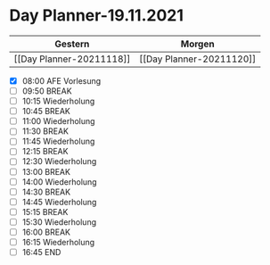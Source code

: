 
Day Planner-19.11.2021
======================
  
| Gestern | Morgen |  
| ------- | ------ |  
| [[Day Planner-20211118]] | [[Day Planner-20211120]] |  
- [x] 08:00 AFE Vorlesung
- [ ] 09:50 BREAK
- [ ] 10:15 Wiederholung
- [ ] 10:45 BREAK
- [ ] 11:00 Wiederholung
- [ ] 11:30 BREAK
- [ ] 11:45 Wiederholung
- [ ] 12:15 BREAK
- [ ] 12:30 Wiederholung
- [ ] 13:00 BREAK
- [ ] 14:00 Wiederholung
- [ ] 14:30 BREAK
- [ ] 14:45 Wiederholung
- [ ] 15:15 BREAK
- [ ] 15:30 Wiederholung
- [ ] 16:00 BREAK
- [ ] 16:15 Wiederholung
- [ ] 16:45 END